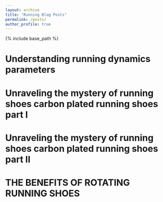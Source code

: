 ```yaml
---
layout: archive
title: "Running Blog Posts"
permalink: /posts/
author_profile: true
---
```

{% include base_path %}

**Understanding running dynamics parameters**
======

**Unraveling the mystery of running shoes carbon plated running shoes part I**
======

**Unraveling the mystery of running shoes carbon plated running shoes part II**
======

**THE BENEFITS OF ROTATING RUNNING SHOES**
======


